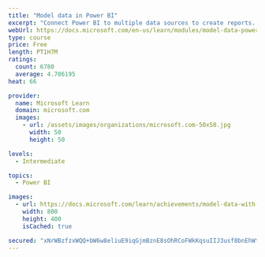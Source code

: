 ```yaml
---
title: "Model data in Power BI"
excerpt: "Connect Power BI to multiple data sources to create reports. Define the relationship between your data sources."
webUrl: https://docs.microsoft.com/en-us/learn/modules/model-data-power-bi/
type: course
price: Free
length: PT1H7M
ratings:
  count: 6780
  average: 4.706195
heat: 66

provider:
  name: Microsoft Learn
  domain: microsoft.com
  images:
    - url: /assets/images/organizations/microsoft.com-50x50.jpg
      width: 50
      height: 50

levels:
  - Intermediate

topics:
  - Power BI

images:
  - url: https://docs.microsoft.com/learn/achievements/model-data-with-power-bi-desktop-social.png
    width: 800
    height: 400
    isCached: true

secured: "xNrWBzfzxWQQ+bW6w8eliuE9iqGjmBznE8sOhRCoFWkKqsuIIJ3usf8bnEhWtexsnhRmlJT6mcq6e9kq1oCziiU5P/TtsyxXOr47x2gXkalvok9DcG9GJKmhcU3PeXCjdHdiIFQMA1E5C19J+hzHr0hB5i2p96YUlGqfmQOoEU146L7KVVyhdrr16yeQsPIGkZJ163MI+Dzvnx8NzOXyeNYx5WBMwD71rOuCA+Wibdpe5IKUALJs5Mv1+1DFp7E3mIADRekHl7VwevMRwLhRX6m1x8yaB0rk24pTbU1IHWHVooEzvGSpeoU0e9al2IEN5pB8SN0BDuOMf3ceJST0xYPhg9QuJWl5jnax+8+va9o9nTZYQVrhvP0LRKpDRTnbphJLXkMkzrZAikfLG5xF+8N+UEvgFebASSEc8lqPwP8=;JqCtjWi5UqxYg7sixf7lNg=="
---
```


